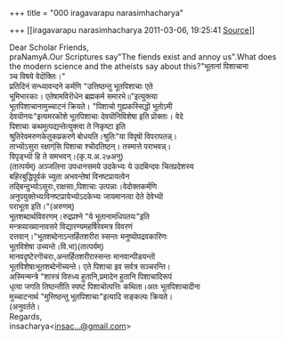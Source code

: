 +++
title = "000 iragavarapu narasimhacharya"

+++
[[iragavarapu narasimhacharya	2011-03-06, 19:25:41 [Source](https://groups.google.com/g/bvparishat/c/hxYx-BYtQ7A)]]



Dear Scholar Friends,  
praNamyA.Our Scriptures say"The fiends exist and annoy us".What does  
the modern science and the atheists say about this?"भूतानां पिशाचाना  
ञ्च विषये वेदॊक्तिः।"  
प्रतिदिनं सन्ध्यावन्दने कर्मणि "उत्तिष्ठन्तु भूतपिशाचाः एते  
भूमिभारकाः। एतेषामविरॊधेन ब्रह्मकर्म समारभे॥"इत्युक्त्या  
भूतपिशाचानामुच्चाटनं क्रियते। "पिशाचो गुह्यकस्सिद्धॊ भूतोऽमी  
देवयॊनयः"इत्यमरकॊशे भूतपिशाचाः देवयॊनिविशेषा इति प्रॊक्ताः। वेदे  
पिशाचाः कथमुत्पद्यन्तेत्युक्त्वा ते निकृष्टा इति  
श्रुतिरेवमरुणकेतुकप्रकरणे बोधयति।श्रुतिः"या विपृषॊ विपरापतन्न्।  
ताभ्यॊऽसुरा रक्षाग्ंसि पिशाचा श्चॊदतिष्ठन्। तस्मात्ते पराभवन्न्।  
विपृड्भ्यॊ हि ते समभवन्।(कृ.य.अ.२७अनु)  
(तात्पर्यम्) अञ्जलिना उपधानसमये उदकेभ्यः ये उदबिन्दवः चितप्रदेशस्य  
बहिरबुद्धिपूर्वकं च्युता अभवन्तेषां विनष्टप्रायत्वेन  
तद्बिन्दुभ्योऽसुराः,राक्षसाः,पिशाचाः उत्पन्नाः।वेदोक्तकर्मणि  
अनुपयुक्तेभ्यःविनष्टप्रायेभ्योऽदकेभ्यः जायमानत्वा देते देवेभ्यॊ  
पराभूता इति।"(अरुणम्)  
भूतशब्दार्थविवरणम्।रुद्रप्रश्ने "ये भूतानामधिपतयः"इति  
मन्त्रव्याख्यानावसरे विद्यारण्यमहर्षिरेवमत्र विवरणं  
दत्तवान्।"भूतशब्देनाऽन्तर्हितशरीरा स्सन्तः मनुष्यॊपद्रवकारिणः  
भूतविशेषा उच्यन्ते।वि.भा)(तात्पर्यम्)  
मानवदृष्टेरगॊचराः,अन्तर्हितशरीरास्सन्तः मानवान्पीडयन्तॊ  
भूतविशेषाःभूतशब्देनॊच्यन्ते। एते पिशाचा इव सर्वत्र सञ्चरन्ति।  
अस्मिन्मन्त्रे "शास्त्रं विरुध्य हुतानि,प्रमादेन हुतानि पिशाचादिरूपं  
धृत्वा जगति तिष्ठन्तीति स्पष्टं पिशाचॊत्पत्तिः कथिता।अतः भूतपिशाचादीना  
मुच्चाटनार्थ "मुत्तिष्ठन्तु भूतपिशाचाः"इत्यादि सङ्कल्पः क्रियते।  
(अनुवर्तते।  
Regards,  
insacharya\<[insac...@gmail.com]()\>  

